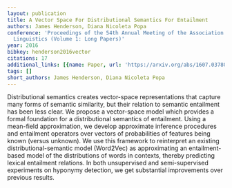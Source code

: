 ```yaml
---
layout: publication
title: A Vector Space For Distributional Semantics For Entailment
authors: James Henderson, Diana Nicoleta Popa
conference: 'Proceedings of the 54th Annual Meeting of the Association for Computational
  Linguistics (Volume 1: Long Papers)'
year: 2016
bibkey: henderson2016vector
citations: 17
additional_links: [{name: Paper, url: 'https://arxiv.org/abs/1607.03780'}]
tags: []
short_authors: James Henderson, Diana Nicoleta Popa
---
```

Distributional semantics creates vector-space representations that capture
many forms of semantic similarity, but their relation to semantic entailment
has been less clear. We propose a vector-space model which provides a formal
foundation for a distributional semantics of entailment. Using a mean-field
approximation, we develop approximate inference procedures and entailment
operators over vectors of probabilities of features being known (versus
unknown). We use this framework to reinterpret an existing
distributional-semantic model (Word2Vec) as approximating an entailment-based
model of the distributions of words in contexts, thereby predicting lexical
entailment relations. In both unsupervised and semi-supervised experiments on
hyponymy detection, we get substantial improvements over previous results.